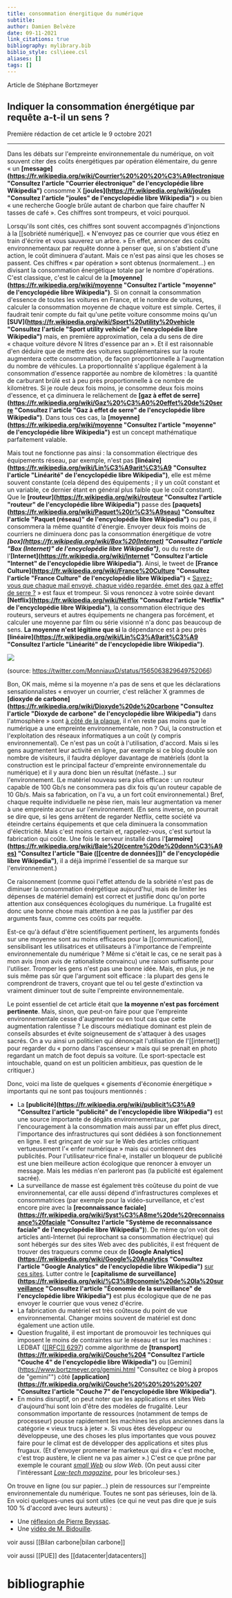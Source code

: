 ```yaml
---
title: consommation énergitique du numérique
subtitle:
author: Damien Belvèze
date: 09-11-2021
link_citations: true
bibliography: mylibrary.bib
biblio_style: csl\ieee.csl
aliases: []
tags: []
---
```



Article de Stéphane Bortzmeyer

## Indiquer la consommation énergétique par requête a-t-il un sens ?

Première rédaction de cet article le 9 octobre 2021  

---

Dans les débats sur l'empreinte environnementale du numérique, on voit souvent citer des coûts énergétiques par opération élémentaire, du genre « un **[message](https://fr.wikipedia.org/wiki/Courrier%20%20%20%C3%A9lectronique "Consultez l'article "Courrier   électronique" de l'encyclopédie libre Wikipedia")** consomme X **[joules](https://fr.wikipedia.org/wiki/joules "Consultez l'article "joules" de l'encyclopédie libre Wikipedia")** » ou bien « une recherche Google brûle autant de charbon que faire chauffer N tasses de café ». Ces chiffres sont trompeurs, et voici pourquoi.

Lorsqu'ils sont cités, ces chiffres sont souvent accompagnés d'injonctions à la [[sobriété numérique]]. « N'envoyez pas ce courrier que vous étiez en train d'écrire et vous sauverez un arbre. » En effet, annoncer des coûts environnementaux par requête donne à penser que, si on s'abstient d'une action, le coût diminuera d'autant. Mais ce n'est pas ainsi que les choses se passent. Ces chiffres « par opération » sont obtenus (normalement…) en divisant la consommation énergétique totale par le nombre d'opérations. C'est classique, c'est le calcul de la **[moyenne](https://fr.wikipedia.org/wiki/moyenne "Consultez l'article "moyenne" de l'encyclopédie libre Wikipedia")**. Si on connait la consommation d'essence de toutes les voitures en France, et le nombre de voitures, calculer la consommation moyenne de chaque voiture est simple. Certes, il faudrait tenir compte du fait qu'une petite voiture consomme moins qu'un **[SUV](https://fr.wikipedia.org/wiki/Sport%20utility%20vehicle "Consultez l'article "Sport utility vehicle" de l'encyclopédie libre Wikipedia")** mais, en première approximation, cela a du sens de dire « chaque voiture dévore N litres d'essence par an ». Et il est raisonnable d'en déduire que de mettre des voitures supplémentaires sur la route augmentera cette consommation, de façon proportionnelle à l'augmentation du nombre de véhicules. La proportionnalité s'applique également à la consommation d'essence rapportée au nombre de kilomètres : la quantité de carburant brûlé est à peu près proportionnelle à ce nombre de kilomètres. Si je roule deux fois moins, je consomme deux fois moins d'essence, et ça diminuera le relâchement de **[gaz à effet de serre](https://fr.wikipedia.org/wiki/Gaz%20%C3%A0%20effet%20de%20serre "Consultez l'article "Gaz à effet de serre" de l'encyclopédie libre Wikipedia")**. Dans tous ces cas, la **[moyenne](https://fr.wikipedia.org/wiki/moyenne "Consultez l'article "moyenne" de l'encyclopédie libre Wikipedia")** est un concept mathématique parfaitement valable.

Mais tout ne fonctionne pas ainsi : la consommation électrique des équipements réseau, par exemple, n'est pas **[linéaire](https://fr.wikipedia.org/wiki/Lin%C3%A9arit%C3%A9 "Consultez l'article "Linéarité" de l'encyclopédie libre Wikipedia")**, elle est même souvent constante (cela dépend des équipements ; il y un coût constant et un variable, ce dernier étant en général plus faible que le coût constant). Que le **[routeur](https://fr.wikipedia.org/wiki/routeur "Consultez l'article "routeur" de l'encyclopédie libre Wikipedia")** passe des **[paquets](https://fr.wikipedia.org/wiki/Paquet%20(r%C3%A9seau) "Consultez l'article "Paquet (réseau)" de l'encyclopédie libre Wikipedia")** ou pas, il consommera la même quantité d'énergie. Envoyer deux fois moins de courriers ne diminuera donc pas la consommation énergétique de votre _**[box](https://fr.wikipedia.org/wiki/Box%20(Internet) "Consultez l'article "Box (Internet)" de l'encyclopédie libre Wikipedia")**_, ou du reste de l'**[Internet](https://fr.wikipedia.org/wiki/Internet "Consultez l'article "Internet" de l'encyclopédie libre Wikipedia")**. Ainsi, le tweet de **[France Culture](https://fr.wikipedia.org/wiki/France%20Culture "Consultez l'article "France Culture" de l'encyclopédie libre Wikipedia")** « [Savez-vous que chaque mail envoyé, chaque vidéo regardée, émet des gaz à effet de serre ?](https://twitter.com/franceculture/status/1400011378258284544) » est faux et trompeur. Si vous renoncez à votre soirée devant **[Netflix](https://fr.wikipedia.org/wiki/Netflix "Consultez l'article "Netflix" de l'encyclopédie libre Wikipedia")**, la consommation électrique des routeurs, serveurs et autres équipements ne changera pas forcément, et calculer une moyenne par film ou série visionné n'a donc pas beaucoup de sens. **La moyenne n'est légitime que si** la dépendance est à peu près **[linéaire](https://fr.wikipedia.org/wiki/Lin%C3%A9arit%C3%A9 "Consultez l'article "Linéarité" de l'encyclopédie libre Wikipedia")**.

![](images/equivalent_GED.PNG)

(source: https://twitter.com/MonniauxD/status/1565063829649752066)

Bon, OK mais, même si la moyenne n'a pas de sens et que les déclarations sensationnalistes « envoyer un courrier, c'est relâcher X grammes de **[dioxyde de carbone](https://fr.wikipedia.org/wiki/Dioxyde%20de%20carbone "Consultez l'article "Dioxyde de carbone" de l'encyclopédie libre Wikipedia")** dans l'atmosphère » sont [à côté de la plaque](https://twitter.com/pbeyssac/status/1338814678189879297), il n'en reste pas moins que le numérique a une empreinte environnementale, non ? Oui, la construction et l'exploitation des réseaux informatiques a un coût (y compris environnemental). Ce n'est pas un coût à l'utilisation, d'accord. Mais si les gens augmentent leur activité en ligne, par exemple si ce blog double son nombre de visiteurs, il faudra déployer davantage de matériels (dont la construction est le principal facteur d'empreinte environnementale du numérique) et il y aura donc bien un résultat (néfaste…) sur l'environnement. (Le matériel nouveau sera plus efficace : un routeur capable de 100 Gb/s ne consommera pas dix fois qu'un routeur capable de 10 Gb/s. Mais sa fabrication, on l'a vu, a un fort coût environnemental.) Bref, chaque requête individuelle ne pèse rien, mais leur augmentation va mener à une empreinte accrue sur l'environnement. (En sens inverse, on pourrait se dire que, si les gens arrêtent de regarder Netflix, cette société va éteindre certains équipements et que cela diminuera la consommation d'électricité. Mais c'est moins certain et, rappelez-vous, c'est surtout la fabrication qui coûte. Une fois le serveur installé dans l'**[armoire](https://fr.wikipedia.org/wiki/Baie%20(centre%20de%20donn%C3%A9es) "Consultez l'article "Baie ([[centre de données]])" de l'encyclopédie libre Wikipedia")**, il a déjà imprimé l'essentiel de sa marque sur l'environnement.)

Ce raisonnement (comme quoi l'effet attendu de la sobriété n'est pas de diminuer la consommation énérgétique aujourd'hui, mais de limiter les dépenses de matériel demain) est correct et justifie donc qu'on porte attention aux conséquences écologiques du numérique. La frugalité est donc une bonne chose mais attention à ne pas la justifier par des arguments faux, comme ces coûts par requête.

Est-ce qu'à défaut d'être scientifiquement pertinent, les arguments fondés sur une moyenne sont au moins efficaces pour la [[communication]], sensibilisant les utilisatrices et utilisateurs à l'importance de l'empreinte environnementale du numérique ? Même si c'était le cas, ce ne serait pas à mon avis (mon avis de rationaliste convaincu) une raison suffisante pour l'utiliser. Tromper les gens n'est pas une bonne idée. Mais, en plus, je ne suis même pas sûr que l'argument soit efficace : la plupart des gens le comprendront de travers, croyant que tel ou tel geste d'extinction va vraiment diminuer tout de suite l'empreinte environnementale.

Le point essentiel de cet article était que **la moyenne n'est pas forcément pertinente**. Mais, sinon, que peut-on faire pour que l'empreinte environnementale cesse d'augmenter ou en tout cas que cette augmentation ralentisse ? Le discours médiatique dominant est plein de conseils absurdes et évite soigneusement de s'attaquer à des usages sacrés. On a vu ainsi un politicien qui dénonçait l'utilisation de l'[[internet]] pour regarder du « porno dans l'ascenseur » mais qui se prenait en photo regardant un match de foot depuis sa voiture. (Le sport-spectacle est intouchable, quand on est un politicien ambitieux, pas question de le critiquer.)

Donc, voici ma liste de quelques « gisements d'économie énergétique » importants qui ne sont pas toujours mentionnés :

-   La **[publicité](https://fr.wikipedia.org/wiki/publicit%C3%A9 "Consultez l'article "publicité" de l'encyclopédie libre Wikipedia")** est une source importante de dégâts environnementaux, par l'encouragement à la consommation mais aussi par un effet plus direct, l'importance des infrastructures qui sont dédiées à son fonctionnement en ligne. Il est grinçant de voir sur le Web des articles critiquant vertueusement l'« enfer numérique » mais qui contiennent des publicités. Pour l'utilisateur·rice final·e, installer un bloqueur de publicité est une bien meilleure action écologique que renoncer à envoyer un message. Mais les médias n'en parleront pas (la publicité est également sacrée).
-   La surveillance de masse est également très coûteuse du point de vue environnemental, car elle aussi dépend d'infrastructures complexes et consommatrices (par exemple pour la vidéo-surveillance, et c'est encore pire avec la **[reconnaissance faciale](https://fr.wikipedia.org/wiki/Syst%C3%A8me%20de%20reconnaissance%20faciale "Consultez l'article "Système de reconnaissance faciale" de l'encyclopédie libre Wikipedia")**). De même qu'on voit des articles anti-Internet (lui reprochant sa consommation électrique) qui sont hébergés sur des sites Web avec des publicités, il est fréquent de trouver des traqueurs comme ceux de **[Google Analytics](https://fr.wikipedia.org/wiki/Google%20Analytics "Consultez l'article "Google Analytics" de l'encyclopédie libre Wikipedia")** [sur ces sites](https://twitter.com/Shnoulle/status/1445008372428836866). Lutter contre le **[capitalisme de surveillance](https://fr.wikipedia.org/wiki/%C3%89conomie%20de%20la%20surveillance "Consultez l'article "Économie de la surveillance" de l'encyclopédie libre Wikipedia")** est plus écologique que de ne pas envoyer le courrier que vous venez d'écrire.
-   La fabrication du matériel est très coûteuse du point de vue environnemental. Changer moins souvent de matériel est donc également une action utile.
-   Question frugalité, il est important de promouvoir les techniques qui imposent le moins de contraintes sur le réseau et sur les machines : LEDBAT ([[[RFC]] 6297](https://www.bortzmeyer.org/6297.html "Consultez l'analyse du RFC 6297")) comme algorithme de **[transport](https://fr.wikipedia.org/wiki/Couche%204 "Consultez l'article "Couche 4" de l'encyclopédie libre Wikipedia")** ou [Gemini](https://www.bortzmeyer.org/gemini.html "Consultez ce blog à propos de "gemini"") côté **[application](https://fr.wikipedia.org/wiki/Couche%20%20%20%20%207 "Consultez l'article "Couche     7" de l'encyclopédie libre Wikipedia")**.
-   En moins disruptif, on peut noter que les applications et sites Web d'aujourd'hui sont loin d'être des modèles de frugalité. Leur consommation importante de ressources (notamment de temps de processeur) pousse rapidement les machines les plus anciennes dans la catégorie « vieux trucs à jeter ». Si vous êtes développeur ou développeuse, une des choses les plus importantes que vous pouvez faire pour le climat est de développer des applications et sites plus frugaux. (Et d'envoyer promener le marketeux qui dira « c'est moche, c'est trop austère, le client ne va pas aimer ».) C'est ce que prône par exemple le courant _[small Web](https://benhoyt.com/writings/the-small-web-is-beautiful/)_ ou _slow Web_. (On peut aussi citer l'intéressant _[Low-tech magazine](https://www.lowtechmagazine.com/)_, pour les bricoleur·ses.)

On trouve en ligne (ou sur papier…) plein de ressources sur l'empreinte environnementale du numérique. Toutes ne sont pas sérieuses, loin de là. En voici quelques-unes qui sont utiles (ce qui ne veut pas dire que je suis 100 % d'accord avec leurs auteurs) :

-   Une [réflexion de Pierre Beyssac](https://signal.eu.org/blog/2021/03/09/limpact-environnemental-du-volume-de-donnees-une-arnaque-intellectuelle/).
-   Une [vidéo de M. Bidouille](https://video.monsieurbidouille.fr/w/b9029464-4ac8-4a1c-bf35-777fb19a0707).


voir aussi [[Bilan carbone|bilan carbone]]

voir aussi [[PUE]] des [[datacenter|datacenters]]

# bibliographie

